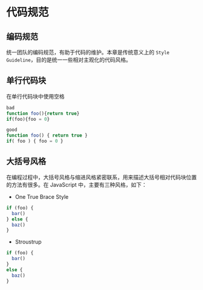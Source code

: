 # 代码规范
## 编码规范
统一团队的编码规范，有助于代码的维护。本章是传统意义上的 `Style Guideline`，目的是统一一些相对主观化的代码风格。
## 单行代码块
在单行代码块中使用空格
```js
bad
function foo(){return true}
if(foo){foo = 0}

good
function foo() { return true }
if( foo ) { foo = 0 }
```
## 大括号风格
在编程过程中，大括号风格与缩进风格紧密联系，用来描述大括号相对代码块位置的方法有很多。在 JavaScript 中，主要有三种风格，如下：
* One True Brace Style
```js
if (foo) {
  bar()
} else {
  baz()
}
```
* Stroustrup
```js
if (foo) {
  bar()
}
else {
  baz()
}
```